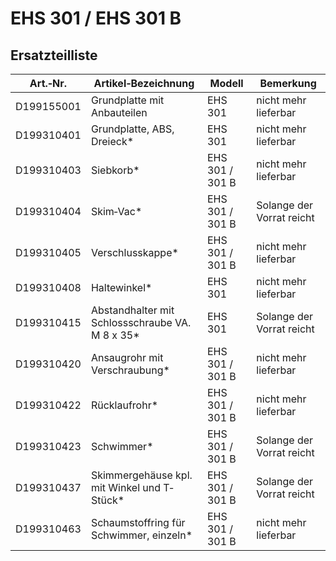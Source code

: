 # EHS 301 / EHS 301 B
## Ersatzteilliste
|Art.‐Nr.|Artikel‐Bezeichnung|Modell|Bemerkung|
|---|---|---|---|
|D199155001|Grundplatte mit Anbauteilen|EHS 301|nicht mehr lieferbar|
|D199310401|Grundplatte, ABS, Dreieck*|EHS 301|nicht mehr lieferbar|
|D199310403|Siebkorb*|EHS 301 / 301 B|nicht mehr lieferbar|
|D199310404|Skim‐Vac*|EHS 301 / 301 B|Solange der Vorrat reicht|
|D199310405|Verschlusskappe*|EHS 301 / 301 B|nicht mehr lieferbar|
|D199310408|Haltewinkel*|EHS 301|nicht mehr lieferbar|
|D199310415|Abstandhalter mit Schlossschraube VA. M 8 x 35*|EHS 301|Solange der Vorrat reicht|
|D199310420|Ansaugrohr mit Verschraubung*|EHS 301 / 301 B|nicht mehr lieferbar|
|D199310422|Rücklaufrohr*|EHS 301 / 301 B|nicht mehr lieferbar|
|D199310423|Schwimmer*|EHS 301 / 301 B|Solange der Vorrat reicht|
|D199310437|Skimmergehäuse kpl. mit Winkel und T‐Stück*|EHS 301 / 301 B|Solange der Vorrat reicht|
|D199310463|Schaumstoffring für Schwimmer, einzeln*|EHS 301 / 301 B|nicht mehr lieferbar|
